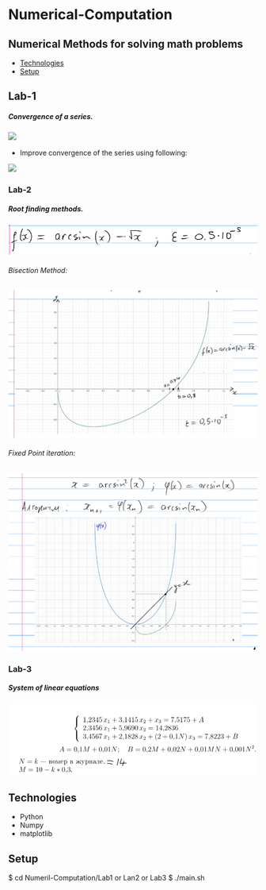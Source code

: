 # Numerical-Computation
## Numerical Methods for solving math problems
* [Technologies](#technologies)
* [Setup](#setup)


## Lab-1
##### Convergence of a series.
<img src="https://github.com/VaporFoxLash/Numerical-Computation/blob/main/Lab1/doc/s1.png">

* Improve convergence of the series using following:
<img src="https://github.com/VaporFoxLash/Numerical-Computation/blob/main/Lab1/doc/s2.png">

### Lab-2
##### Root finding methods.
<img src="https://github.com/VaporFoxLash/Numerical-Computation/blob/main/Lab2/doc/function.png">

###### Bisection Method:
<img src="https://github.com/VaporFoxLash/Numerical-Computation/blob/main/Lab2/doc/graph1.png">

###### Fixed Point iteration:
<img src="https://github.com/VaporFoxLash/Numerical-Computation/blob/main/Lab2/doc/graph2.png">

### Lab-3
##### System of linear equations
<img src="https://github.com/VaporFoxLash/Numerical-Computation/blob/main/Lab3/doc/eqs.png">

## Technologies
* Python
* Numpy
* matplotlib

## Setup
$ cd Numeril-Computation/Lab1 or Lan2 or Lab3
$ ./main.sh

